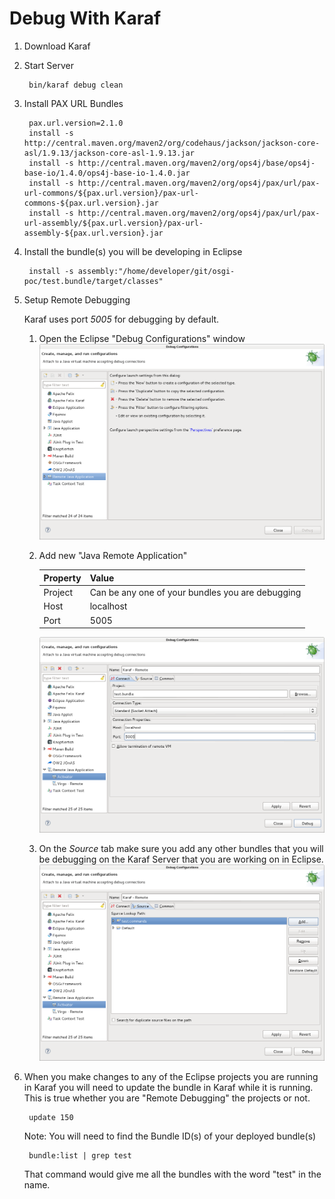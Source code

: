 # Debug With Karaf

1. Download Karaf
2. Start Server
        
        bin/karaf debug clean

3. Install PAX URL Bundles

        pax.url.version=2.1.0
        install -s http://central.maven.org/maven2/org/codehaus/jackson/jackson-core-asl/1.9.13/jackson-core-asl-1.9.13.jar
        install -s http://central.maven.org/maven2/org/ops4j/base/ops4j-base-io/1.4.0/ops4j-base-io-1.4.0.jar
        install -s http://central.maven.org/maven2/org/ops4j/pax/url/pax-url-commons/${pax.url.version}/pax-url-commons-${pax.url.version}.jar
        install -s http://central.maven.org/maven2/org/ops4j/pax/url/pax-url-assembly/${pax.url.version}/pax-url-assembly-${pax.url.version}.jar

4. Install the bundle(s) you will be developing in Eclipse

        install -s assembly:"/home/developer/git/osgi-poc/test.bundle/target/classes"

5. Setup Remote Debugging

    Karaf uses port *5005* for debugging by default.

    1. Open the Eclipse "Debug Configurations" window 
    ![alt text](images/debug-karaf-01.png "Remote Debug Karaf Step 1")

    2. Add new "Java Remote Application"
    
        | Property      | Value                                            |
        | ------------- |--------------------------------------------------|
        | Project       | Can be any one of your bundles you are debugging |
        | Host          | localhost                                        |
        | Port          | 5005                                             |
        
        ![alt text](images/debug-karaf-02.png "Remote Debug Karaf Step 2")

    3. On the *Source* tab make sure you add any other bundles that you will be debugging on the Karaf Server that you are working on in Eclipse.
    ![alt text](images/debug-karaf-03.png "Remote Debug Karaf Step 3")

8. When you make changes to any of the Eclipse projects you are running in Karaf you will need to update the bundle in Karaf while it is running.  This is true whether you are "Remote Debugging" the projects or not.

        update 150

    Note: You will need to find the Bundle ID(s) of your deployed bundle(s)
    
        bundle:list | grep test
        
    That command would give me all the bundles with the word "test" in the name.
    





